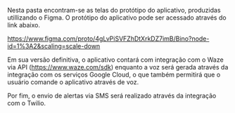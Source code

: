 Nesta pasta encontram-se as telas do protótipo do aplicativo, produzidas utillizando o Figma. O protótipo do aplicativo pode
ser acessado através do link abaixo.

https://www.figma.com/proto/4gLvPiSVFZhDtXrkDZ7imB/Bino?node-id=1%3A2&scaling=scale-down 

Em sua versão definitiva, o aplicativo contará com integração com o Waze via API (https://www.waze.com/sdk) enquanto a voz será gerada
através da integração com os serviços Google Cloud, o que também permitirá que o usuário comande o aplicativo através de voz.

Por fim, o envio de alertas via SMS será realizado através da integração com o Twilio.
